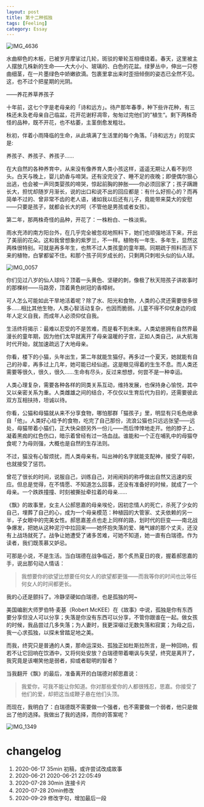 ```yaml
---
layout: post
title: 第十二种孤独
tags: [Feeling]
category: Essay
---
```




![IMG_4636](https://user-images.githubusercontent.com/23351109/94523768-40147600-0264-11eb-989b-fee9b95cd0e7.jpg)

水曲柳色的木板，已被岁月摩挲过几轮，斑驳的晕轮互相缠绕着。春天，这里被主人摆放几株新的生命——大大小小、玻璃的、白色的花盆。绿萝丛中，伸出一只卷曲细茎，在一片墨绿色中娇嫩欲滴。包裹里拿出来时歪扭倾倒的姿态已全然不见。这，也不过个把星期的光阴。

——养花养草养孩子

十年前，这七个字是老母亲的「诗和远方」。待产那年春季，种下些许花种，有三株还未及老母亲自己临盆，花开花谢籽凋零，匆匆过完他们的”植生“。剩下两株奇怪的品种，既不开花，也不枯萎，主茎倒愈发粗壮。

秋初，伴着小雨降临的生命，从此填满了生活里的每个角落。「诗和远方」的现实是:

养孩子、养孩子、养孩子……

在大自然的各种养育中，从来没有像养育人类小孩这样，遥遥无期让人看不到尽头。白天与晚上，婴儿奶香与啼哭。还有没完没了、睡不足的夜晚；即便偶尔狠心出逃，也会被一声同类婴孩的啼哭，惊起前胸的肿胀——你必须回家了；孩子蹒跚长大，担忧却随岁月渐长，说的出口和说不出的回应都是：有什么好担心的？而再简单不过的、曾非常不齿的老人语，诸如我以后还有儿子，竟能带来莫大的安慰——只要是孩子，就都会长大的呵（不管他是男孩或者女孩）。

第二年，那两株奇怪的品种，开花了：一株粉白、一株淡紫。

雨水充沛的南方阳台外，在几乎完全被忽视地照料下，她们也顽强地活下来，开出了美丽的花朵。这和我曾想象的紫罗兰，不一样。植物有一年生、多年生，显然这两株很特别。可就是再多年生，也熬不过人类孩童的童年期。同期疏于照料而活下来的植物，白掌都留不住。和那个孩子同岁成长的，只剩两只刺啦头似的仙人球。

![IMG_0057](https://user-images.githubusercontent.com/23351109/94525708-0db84800-0267-11eb-838b-d5580e16ccd3.JPG)

你们见过八岁的仙人球吗？顶着一头黄色、坚硬的刺，像极了秋天陪孩子讲故事时的那棵树——马路旁，顶着黄色树冠的香樟树。

可人怎么可能如此干旱地活着呢？除了水、阳光和食物，人类的心灵还需要很多很多……相比其他生物，人类心智活动复杂，也因而脆弱。儿童不得不仰仗身边的成年人定义自我，而成年人必须仰仗自我。

生活终将揭示：最难以忍受的不是苦难，而是看不到未来。人类幼崽拥有自然界最漫长的童年期，因为他们太早就离开了母亲温暖的子宫，正如人类自己，从大航海时代开始，就加速疏远了大地母亲。

你看，楼下的小猫，头年出生，第二年就能生猫仔。再多过一个夏天，她就能有自己的孙辈，再多过上几年，她可能已经仙逝。这是眼见得着的生生不息。而人类还需要等很久，很久，很久……生命有尽头，反过来想想，何尝不是一种幸运。

人类心理复杂，需要各种各样的同类关系互动，维持发展，也保持身心愉悦，其中又以亲密关系为重。人类雌雄之间的结合，不仅仅以生育后代为目的，还需要彼此双方互相扶持，坦诚以待。

你看，公猫和母猫就从来不分享食物，哪怕那群「猫孩子」里，明显有只毛色继承自「他」。人类好心给予的食物，吃完了自己那份，流浪公猫也只远远张望——远处，母猫带着小猫们，正大快朵颐另外一份儿——而后悻悻地走开。他的脖子上、凝着黑痂的红色伤口，暗示着曾经有过一场血战。谁能和一个正在哺乳中的母猫夺食呢？为母则强，大概也是自然的生存法则。

不过，猫没有心智烦扰，而人类母亲有。叫出神的名字就能支配神，接受了母职，也就接受了惩罚。

曾花了很长的时间，说服自己，训练自己，对闹闹妈的称呼做出自然又迅速的反应。但总是觉得，在不情愿、不知道怎么回事，还没有准备好的时候，就成了一个母亲。一个跌跌撞撞、时刻被撕扯牵拉着的母亲……

《飘》的故事里，女主人公郝思嘉的母亲埃伦，因初恋情人的死亡，杀死了少女的自己，埋葬了自己的心，成为一个母亲模范：种植园的大管家、丈夫依赖的另一半，子女眼中的完美女性。郝思嘉差点也走上同样的路，划时代的巨变——南北战争爆发，把她从这种泥泞中拉回来——她怀抱失落的爱、赌气嫁的那个丈夫，还没有上战场就死了。战争让她遭受了诸多苦难，可她不知道，她一直有白瑞德。作为读者，我们既羡慕又妒忌。

可那是小说，不是生活。当白瑞德在战争临近，那个炙热夏日的夜，握着郝思嘉的手，说出那句动人情话：

> 我想要你的欲望比想要任何女人的欲望都更强——而我等你的时间也比等任何女人的时间都更长。

我的心还是颤抖了。冷静坚硬如白瑞德，也是孤独的呵~

美国编剧大师罗伯特·麦基（Robert McKEE）在《故事》中说，孤独是你有东西要分享但没人可以分享；失落是你没有东西可以分享，不管你跟谁在一起。做女孩的时候，我品尝过几多失落；为人妻时，我更深啜过无数失落和寂寞；为母之后，我一心求孤独，以探未曾踏足地之美。

而我，终究只是普通的人类，那命运深处、孤独正如杜斯拉所言，是一种回响，假若不让它回响在饮酒中，又将何处安放？白瑞德带着嘲讽与失望，终究是离开了，我究竟是该嘲笑他是弱者，抑或者聪明的智者？

当我翻开《飘》的最后，准备离开的白瑞德对郝思嘉说：

> 我爱你，可我不能让你知道。你对那些爱你的人都很残忍，思嘉。你接受了他们的爱，却把这当成鞭子悬在他们头顶。

而现在，我明白了：白瑞德既不需要做一个强者，也不需要做一个弱者，他只是做出了他的选择。我做出了我的选择，而你的答案呢？

![IMG_1349](https://user-images.githubusercontent.com/23351109/94528700-55d96980-026b-11eb-87fb-9054e59dc6d3.JPG)





# changelog
1. 2020-06-17 35min 初稿，或许尝试改成故事
2. 2020-06-21 2020-06-21 22:05:49
3. 2020-07-28 30min 连接卡片
4. 2020-07-28 20min修改
5. 2020-09-29 修改字句，增加最后一段
